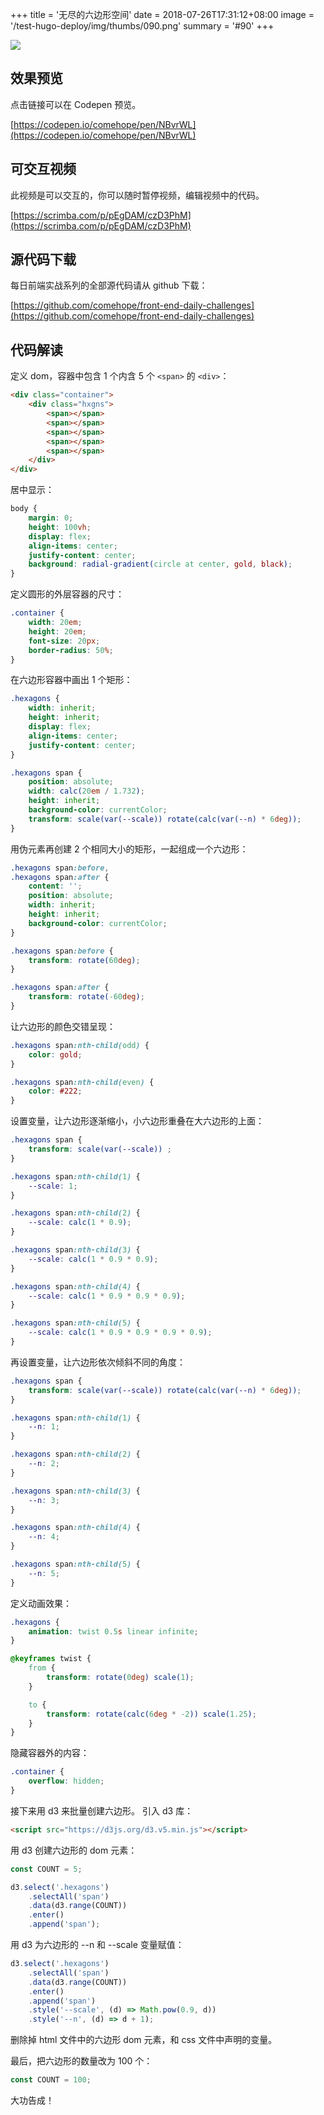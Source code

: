 +++
title = '无尽的六边形空间'
date = 2018-07-26T17:31:12+08:00
image = '/test-hugo-deploy/img/thumbs/090.png'
summary = '#90'
+++

![](./work.gif)

## 效果预览

点击链接可以在 Codepen 预览。

[https://codepen.io/comehope/pen/NBvrWL](https://codepen.io/comehope/pen/NBvrWL)

## 可交互视频

此视频是可以交互的，你可以随时暂停视频，编辑视频中的代码。

[https://scrimba.com/p/pEgDAM/czD3PhM](https://scrimba.com/p/pEgDAM/czD3PhM)

## 源代码下载

每日前端实战系列的全部源代码请从 github 下载：

[https://github.com/comehope/front-end-daily-challenges](https://github.com/comehope/front-end-daily-challenges)

## 代码解读

定义 dom，容器中包含 1 个内含 5 个 `<span>` 的 `<div>`：
```html
<div class="container">
    <div class="hxgns">
        <span></span>
        <span></span>
        <span></span>
        <span></span>
        <span></span>
    </div>
</div>
```

居中显示：
```css
body {
    margin: 0;
    height: 100vh;
    display: flex;
    align-items: center;
    justify-content: center;
    background: radial-gradient(circle at center, gold, black);
}
```

定义圆形的外层容器的尺寸：
```css
.container {
    width: 20em;
    height: 20em;
    font-size: 20px;
    border-radius: 50%;
}
```

在六边形容器中画出 1 个矩形：
```css
.hexagons {
    width: inherit;
    height: inherit;
    display: flex;
    align-items: center;
    justify-content: center;
}

.hexagons span {
    position: absolute;
    width: calc(20em / 1.732);
    height: inherit;
    background-color: currentColor;
    transform: scale(var(--scale)) rotate(calc(var(--n) * 6deg));
}
```

用伪元素再创建 2 个相同大小的矩形，一起组成一个六边形：
```css
.hexagons span:before,
.hexagons span:after {
    content: '';
    position: absolute;
    width: inherit;
    height: inherit;
    background-color: currentColor;
}

.hexagons span:before {
    transform: rotate(60deg);
}

.hexagons span:after {
    transform: rotate(-60deg);
}
```

让六边形的颜色交错呈现：
```css
.hexagons span:nth-child(odd) {
    color: gold;
}

.hexagons span:nth-child(even) {
    color: #222;
}
```

设置变量，让六边形逐渐缩小，小六边形重叠在大六边形的上面：
```css
.hexagons span {
    transform: scale(var(--scale)) ;
}

.hexagons span:nth-child(1) {
    --scale: 1;
}

.hexagons span:nth-child(2) {
    --scale: calc(1 * 0.9);
}

.hexagons span:nth-child(3) {
    --scale: calc(1 * 0.9 * 0.9);
}

.hexagons span:nth-child(4) {
    --scale: calc(1 * 0.9 * 0.9 * 0.9);
}

.hexagons span:nth-child(5) {
    --scale: calc(1 * 0.9 * 0.9 * 0.9 * 0.9);
}
```

再设置变量，让六边形依次倾斜不同的角度：
```css
.hexagons span {
    transform: scale(var(--scale)) rotate(calc(var(--n) * 6deg));
}

.hexagons span:nth-child(1) {
    --n: 1;
}

.hexagons span:nth-child(2) {
    --n: 2;
}

.hexagons span:nth-child(3) {
    --n: 3;
}

.hexagons span:nth-child(4) {
    --n: 4;
}

.hexagons span:nth-child(5) {
    --n: 5;
}
```

定义动画效果：
```css
.hexagons {
    animation: twist 0.5s linear infinite;
}

@keyframes twist {
    from {
        transform: rotate(0deg) scale(1);
    }

    to {
        transform: rotate(calc(6deg * -2)) scale(1.25);
    }
}
```

隐藏容器外的内容：
```css
.container {
    overflow: hidden;
}
```

接下来用 d3 来批量创建六边形。
引入 d3 库：
```html
<script src="https://d3js.org/d3.v5.min.js"></script>
```

用 d3 创建六边形的 dom 元素：
```javascript
const COUNT = 5;

d3.select('.hexagons')
    .selectAll('span')
    .data(d3.range(COUNT))
    .enter()
    .append('span');
```

用 d3 为六边形的 --n 和 --scale 变量赋值：
```javascript
d3.select('.hexagons')
    .selectAll('span')
    .data(d3.range(COUNT))
    .enter()
    .append('span')
    .style('--scale', (d) => Math.pow(0.9, d))
    .style('--n', (d) => d + 1);
```

删除掉 html 文件中的六边形 dom 元素，和 css 文件中声明的变量。

最后，把六边形的数量改为 100 个：
```javascript
const COUNT = 100;
```

大功告成！
